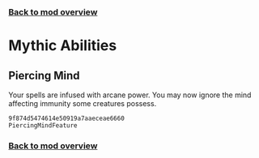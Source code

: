 ### [Back to mod overview](./README.md)

# Mythic Abilities

## Piercing Mind

Your spells are infused with arcane power. You may now ignore the mind affecting immunity some creatures possess.

`9f874d5474614e50919a7aaeceae6660`  
`PiercingMindFeature`  


### [Back to mod overview](./README.md)
